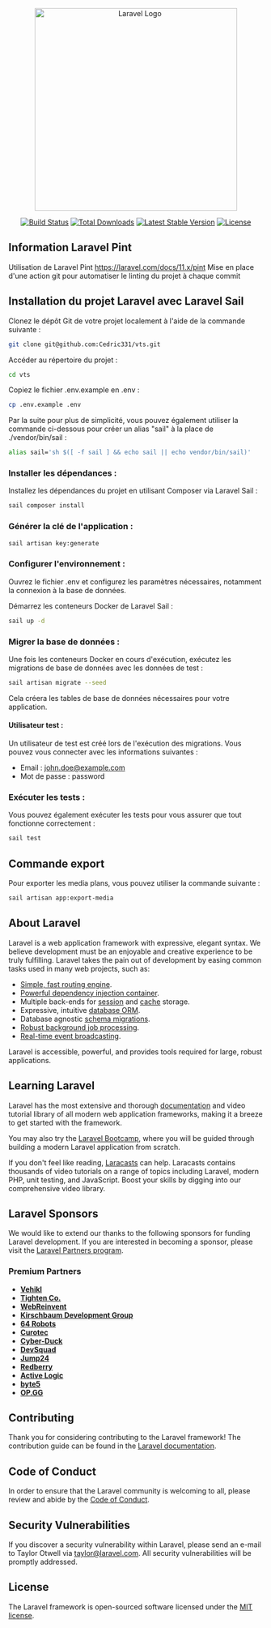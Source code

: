 <p align="center"><a href="https://laravel.com" target="_blank"><img src="https://raw.githubusercontent.com/laravel/art/master/logo-lockup/5%20SVG/2%20CMYK/1%20Full%20Color/laravel-logolockup-cmyk-red.svg" width="400" alt="Laravel Logo"></a></p>

<p align="center">
<a href="https://github.com/laravel/framework/actions"><img src="https://github.com/laravel/framework/workflows/tests/badge.svg" alt="Build Status"></a>
<a href="https://packagist.org/packages/laravel/framework"><img src="https://img.shields.io/packagist/dt/laravel/framework" alt="Total Downloads"></a>
<a href="https://packagist.org/packages/laravel/framework"><img src="https://img.shields.io/packagist/v/laravel/framework" alt="Latest Stable Version"></a>
<a href="https://packagist.org/packages/laravel/framework"><img src="https://img.shields.io/packagist/l/laravel/framework" alt="License"></a>
</p>

## Information Laravel Pint

Utilisation de Laravel Pint https://laravel.com/docs/11.x/pint
Mise en place d'une action git pour automatiser le linting du projet à chaque commit

## Installation du projet Laravel avec Laravel Sail

Clonez le dépôt Git de votre projet localement à l'aide de la commande suivante :

```bash
git clone git@github.com:Cedric331/vts.git
```

Accéder au répertoire du projet :

```bash
cd vts
```
Copiez le fichier .env.example en .env :

```bash
cp .env.example .env
```

Par la suite pour plus de simplicité, vous pouvez également utiliser la commande ci-dessous pour créer un alias "sail" à la place de ./vendor/bin/sail :

```bash
alias sail='sh $([ -f sail ] && echo sail || echo vendor/bin/sail)'
```

### Installer les dépendances :

Installez les dépendances du projet en utilisant Composer via Laravel Sail :

```bash
sail composer install
```

### Générer la clé de l'application :

```bash
sail artisan key:generate
```

### Configurer l'environnement :

Ouvrez le fichier .env et configurez les paramètres nécessaires, notamment la connexion à la base de données.

Démarrez les conteneurs Docker de Laravel Sail :
```bash
sail up -d
```

### Migrer la base de données :

Une fois les conteneurs Docker en cours d'exécution, exécutez les migrations de base de données avec les données de test :

```bash
sail artisan migrate --seed
```

Cela créera les tables de base de données nécessaires pour votre application.

#### Utilisateur test :

Un utilisateur de test est créé lors de l'exécution des migrations. Vous pouvez vous connecter avec les informations suivantes :

- Email : john.doe@example.com
- Mot de passe : password

### Exécuter les tests :

Vous pouvez également exécuter les tests pour vous assurer que tout fonctionne correctement :

```bash
sail test
```

## Commande export
Pour exporter les media plans, vous pouvez utiliser la commande suivante :

```bash 
sail artisan app:export-media
```

## About Laravel

Laravel is a web application framework with expressive, elegant syntax. We believe development must be an enjoyable and creative experience to be truly fulfilling. Laravel takes the pain out of development by easing common tasks used in many web projects, such as:

- [Simple, fast routing engine](https://laravel.com/docs/routing).
- [Powerful dependency injection container](https://laravel.com/docs/container).
- Multiple back-ends for [session](https://laravel.com/docs/session) and [cache](https://laravel.com/docs/cache) storage.
- Expressive, intuitive [database ORM](https://laravel.com/docs/eloquent).
- Database agnostic [schema migrations](https://laravel.com/docs/migrations).
- [Robust background job processing](https://laravel.com/docs/queues).
- [Real-time event broadcasting](https://laravel.com/docs/broadcasting).

Laravel is accessible, powerful, and provides tools required for large, robust applications.

## Learning Laravel

Laravel has the most extensive and thorough [documentation](https://laravel.com/docs) and video tutorial library of all modern web application frameworks, making it a breeze to get started with the framework.

You may also try the [Laravel Bootcamp](https://bootcamp.laravel.com), where you will be guided through building a modern Laravel application from scratch.

If you don't feel like reading, [Laracasts](https://laracasts.com) can help. Laracasts contains thousands of video tutorials on a range of topics including Laravel, modern PHP, unit testing, and JavaScript. Boost your skills by digging into our comprehensive video library.

## Laravel Sponsors

We would like to extend our thanks to the following sponsors for funding Laravel development. If you are interested in becoming a sponsor, please visit the [Laravel Partners program](https://partners.laravel.com).

### Premium Partners

- **[Vehikl](https://vehikl.com/)**
- **[Tighten Co.](https://tighten.co)**
- **[WebReinvent](https://webreinvent.com/)**
- **[Kirschbaum Development Group](https://kirschbaumdevelopment.com)**
- **[64 Robots](https://64robots.com)**
- **[Curotec](https://www.curotec.com/services/technologies/laravel/)**
- **[Cyber-Duck](https://cyber-duck.co.uk)**
- **[DevSquad](https://devsquad.com/hire-laravel-developers)**
- **[Jump24](https://jump24.co.uk)**
- **[Redberry](https://redberry.international/laravel/)**
- **[Active Logic](https://activelogic.com)**
- **[byte5](https://byte5.de)**
- **[OP.GG](https://op.gg)**

## Contributing

Thank you for considering contributing to the Laravel framework! The contribution guide can be found in the [Laravel documentation](https://laravel.com/docs/contributions).

## Code of Conduct

In order to ensure that the Laravel community is welcoming to all, please review and abide by the [Code of Conduct](https://laravel.com/docs/contributions#code-of-conduct).

## Security Vulnerabilities

If you discover a security vulnerability within Laravel, please send an e-mail to Taylor Otwell via [taylor@laravel.com](mailto:taylor@laravel.com). All security vulnerabilities will be promptly addressed.

## License

The Laravel framework is open-sourced software licensed under the [MIT license](https://opensource.org/licenses/MIT).
